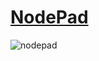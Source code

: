 # [**NodePad**](https://bitbucket.org/masayan1115/nodepad/)
![nodepad](https://github.com/masatake1115/NodePad/assets/144453957/d7c54633-5744-4fe6-a4e2-cc40e0566132)
